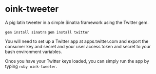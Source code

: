 oink-tweeter
============

A pig latin tweeter in a simple Sinatra framework using the Twitter gem.

`gem install sinatra`
`gem install twitter`

You will need to set up a Twitter app at apps.twitter.com and export the consumer key and secret and your user access token and secret to your bash environment variables.

Once you have your Twitter keys loaded, you can simply run the app by typing `ruby oink-tweeter`.
